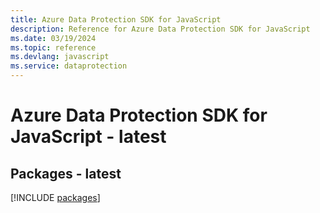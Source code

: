 ```yaml
---
title: Azure Data Protection SDK for JavaScript
description: Reference for Azure Data Protection SDK for JavaScript
ms.date: 03/19/2024
ms.topic: reference
ms.devlang: javascript
ms.service: dataprotection
---
```

# Azure Data Protection SDK for JavaScript - latest
## Packages - latest
[!INCLUDE [packages](data-protection-index.md)]